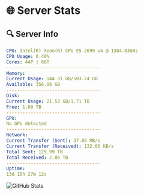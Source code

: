 # 🌐 Server Stats
## 🔍 Server Info
```yaml
CPU: Intel(R) Xeon(R) CPU E5-2699 v4 @ 1384.03GHz
CPU Usage: 0.40%
Cores: 44P | 88T
-----------------------------------
Memory:
Current Usage: 144.31 GB/503.74 GB
Available: 356.06 GB
-----------------------------------
Disk:
Current Usage: 21.53 GB/1.71 TB
Free: 1.60 TB
-----------------------------------
GPU:
No GPU detected
-----------------------------------
Network:
Current Transfer (Sent): 37.05 MB/s
Current Transfer (Received): 132.06 KB/s
Total Sent: 129.99 TB
Total Received: 2.05 TB
-----------------------------------
Uptime:
13d 15h 27m 12s
```
![GitHub Stats](https://img.shields.io/badge/Updated-2025-02-21_14:10:30-blue)